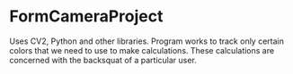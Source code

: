 # FormCameraProject
Uses CV2, Python and other libraries.
Program works to track only certain colors that we need to use to make calculations.
These calculations are concerned with the backsquat of a particular user. 
